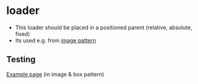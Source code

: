 # loader

- This loader should be placed in a positioned parent (relative, absolute, fixed)
- Its used e.g. from [image pattern](../image/readme.md)

## Testing

[Example page](http://localhost:8081/example-patterns) (in image & box pattern)

